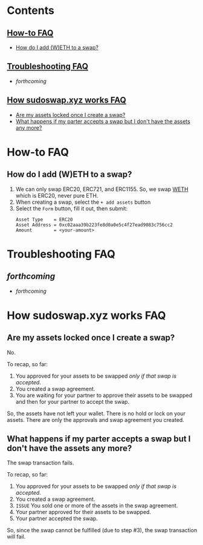 <!-- 
  when updating: 
    1. Add the answer to the relevant FAQ section
    2. Add the heading to the Contents section with a link to the header
 -->

# Contents

## [How-to FAQ](#how-to-faq)
- [How do I add (W)ETH to a swap?](#how-do-i-add-weth-to-a-swap) 

## [Troubleshooting FAQ](#troubleshooting-faq)
- *forthcoming*

## [How sudoswap.xyz works FAQ](#how-sudoswapxyz-works-faq)
- [Are my assets locked once I create a swap?](#are-my-assets-locked-once-I-create-a-swap)
- [What happens if my parter accepts a swap but I don't have the assets any more?](#what-happens-if-my-parter-accepts-a-swap-but-i-dont-have-the-assets-any-more)


<!-- 
  "how-to" is for when you want to know how to do something 
 -->

# How-to FAQ

## How do I add (W)ETH to a swap? 
1. We can only swap ERC20, ERC721, and ERC1155. So, we swap [WETH](https://etherscan.io/token/0xc02aaa39b223fe8d0a0e5c4f27ead9083c756cc2) which is ERC20, never pure ETH.
2. When creating a swap, select the `+ add assets` button
3. Select the `Form` button, fill it out, then submit:
    ```
    Asset Type    = ERC20
    Asset Address = 0xc02aaa39b223fe8d0a0e5c4f27ead9083c756cc2
    Amount        = <your-amount>
    ```

<!-- 
  "troubleshooting" is for when you run into an issue 
 -->

# Troubleshooting FAQ

## *forthcoming*
- *forthcoming*

<!-- 
  "how it works" is for when you want to understand the service  
 -->

# How sudoswap.xyz works FAQ

## Are my assets locked once I create a swap?
No.

To recap, so far: 
1. You approved for your assets to be swapped *only if that swap is accepted*.
2. You created a swap agreement.
3. You are waiting for your partner to approve their assets to be swapped and then for your partner to accept the swap.

So, the assets have not left your wallet. There is no hold or lock on your assets. There are only the approvals and swap agreement you created. 

## What happens if my parter accepts a swap but I don't have the assets any more?
The swap transaction fails. 

To recap, so far: 
1. You approved for your assets to be swapped *only if that swap is accepted*.
2. You created a swap agreement.
3. `ISSUE` You sold one or more of the assets in the swap agreement.
4. Your partner approved for their assets to be swapped.
5. Your partner accepted the swap.

So, since the swap cannot be fulfilled (due to step #3), the swap transaction will fail. 
